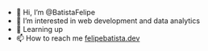 * 👋 Hi, I’m @BatistaFelipe
* 👀 I’m interested in web development and data analytics
* 🌱 Learning up
* 📫 How to reach me [felipebatista.dev](https://felipebatista.dev/)
